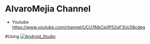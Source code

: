 # AlvaroMejia Channel

- Youtube https://www.youtube.com/channel/UCU7AtkCp0P52qF3Uc58cdeg

#Using
[![Android_Studio](https://img.shields.io/badge/Android_Studio-3DDC84?style=for-the-badge&logo=android-studio&logoColor=white&labelColor=red)]()

